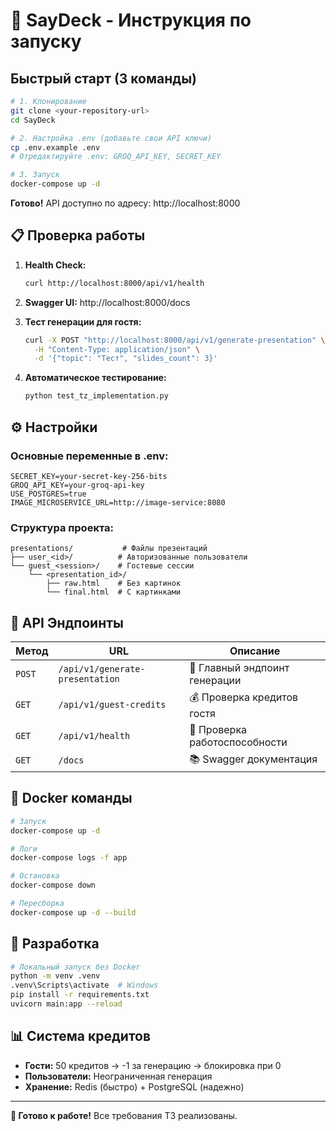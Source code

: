 # 🚀 SayDeck - Инструкция по запуску

## Быстрый старт (3 команды)

```bash
# 1. Клонирование
git clone <your-repository-url>
cd SayDeck

# 2. Настройка .env (добавьте свои API ключи)
cp .env.example .env
# Отредактируйте .env: GROQ_API_KEY, SECRET_KEY

# 3. Запуск
docker-compose up -d
```

**Готово!** API доступно по адресу: http://localhost:8000

## 📋 Проверка работы

1. **Health Check:**
   ```bash
   curl http://localhost:8000/api/v1/health
   ```

2. **Swagger UI:** http://localhost:8000/docs

3. **Тест генерации для гостя:**
   ```bash
   curl -X POST "http://localhost:8000/api/v1/generate-presentation" \
     -H "Content-Type: application/json" \
     -d '{"topic": "Тест", "slides_count": 3}'
   ```

4. **Автоматическое тестирование:**
   ```bash
   python test_tz_implementation.py
   ```

## ⚙️ Настройки

### Основные переменные в .env:
```env
SECRET_KEY=your-secret-key-256-bits
GROQ_API_KEY=your-groq-api-key
USE_POSTGRES=true
IMAGE_MICROSERVICE_URL=http://image-service:8080
```

### Структура проекта:
```
presentations/           # Файлы презентаций
├── user_<id>/          # Авторизованные пользователи  
└── guest_<session>/    # Гостевые сессии
    └── <presentation_id>/
        ├── raw.html    # Без картинок
        └── final.html  # С картинками
```

## 🔗 API Эндпоинты

| Метод | URL | Описание |
|-------|-----|----------|
| `POST` | `/api/v1/generate-presentation` | 🎯 Главный эндпоинт генерации |
| `GET` | `/api/v1/guest-credits` | 💰 Проверка кредитов гостя |
| `GET` | `/api/v1/health` | 🏥 Проверка работоспособности |
| `GET` | `/docs` | 📚 Swagger документация |

## 🐳 Docker команды

```bash
# Запуск
docker-compose up -d

# Логи
docker-compose logs -f app

# Остановка
docker-compose down

# Пересборка
docker-compose up -d --build
```

## 🔧 Разработка

```bash
# Локальный запуск без Docker
python -m venv .venv
.venv\Scripts\activate  # Windows
pip install -r requirements.txt
uvicorn main:app --reload
```

## 📊 Система кредитов

- **Гости:** 50 кредитов → -1 за генерацию → блокировка при 0
- **Пользователи:** Неограниченная генерация
- **Хранение:** Redis (быстро) + PostgreSQL (надежно)

---

**🎉 Готово к работе!** Все требования ТЗ реализованы.

